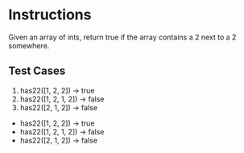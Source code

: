 # Instructions  

Given an array of ints, return true if the array contains a 2 next to a 2 somewhere.

  ## Test Cases
  1. has22([1, 2, 2]) -> true
  2. has22([1, 2, 1, 2]) -> false
  3. has22([2, 1, 2]) -> false

* has22([1, 2, 2]) -> true
* has22([1, 2, 1, 2]) -> false
* has22([2, 1, 2]) -> false